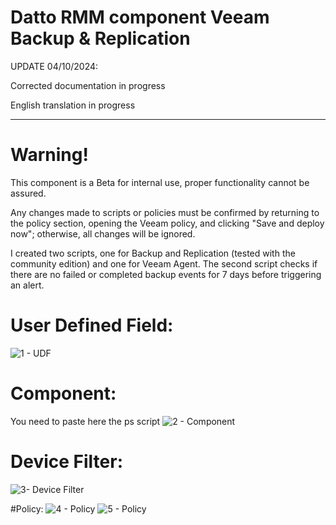 # Datto RMM component Veeam Backup & Replication

UPDATE 04/10/2024:

Corrected documentation in progress

English translation in progress

---------------------------------------------------------------------------

# Warning!
This component is a Beta for internal use, proper functionality cannot be assured.

Any changes made to scripts or policies must be confirmed by returning to the policy section, opening the Veeam policy, and clicking "Save and deploy now"; otherwise, all changes will be ignored.

I created two scripts, one for Backup and Replication (tested with the community edition) and one for Veeam Agent. The second script checks if there are no failed or completed backup events for 7 days before triggering an alert.

# User Defined Field:
![1 - UDF](https://github.com/user-attachments/assets/7671d235-6941-4da4-8970-569185aca5fb)


# Component:

You need to paste here the ps script
![2 - Component](https://github.com/user-attachments/assets/43853be7-5e76-46d1-aac3-30bc1da4f44a)


# Device Filter:
![3- Device Filter](https://github.com/user-attachments/assets/de7a5b63-9979-4167-9bed-0d85a3682d4a)


#Policy:
![4 - Policy](https://github.com/user-attachments/assets/f5f56d64-1bf4-441b-9fdb-ac37ed1aff30)
![5 - Policy](https://github.com/user-attachments/assets/c9e7d026-78e4-4698-9de0-770cccfdee0c)



